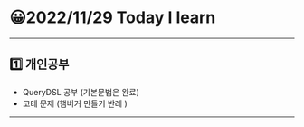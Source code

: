 # 😀2022/11/29 Today I learn
-------------------------
## 1️⃣ 개인공부
  * QueryDSL 공부 (기본문법은 완료)
  * 코테 문제 (햄버거 만들기 반례 )
-------------------------
